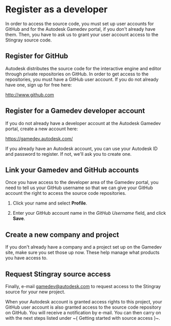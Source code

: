 # Register as a developer

In order to access the source code, you must set up user accounts for GitHub and for the Autodesk Gamedev portal, if you don't already have them. Then, you have to ask us to grant your user account access to the Stingray source code.

## Register for GitHub

Autodesk distributes the source code for the interactive engine and editor through private repositories on GitHub. In order to get access to the repositories, you must have a GitHub user account. If you do not already have one, sign up for free here:

<http://www.github.com>

## Register for a Gamedev developer account

If you do not already have a developer account at the Autodesk Gamedev portal, create a new account here:

<https://gamedev.autodesk.com/>

If you already have an Autodesk account, you can use your Autodesk ID and password to register. If not, we'll ask you to create one.

## Link your Gamedev and GitHub accounts

Once you have access to the developer area of the Gamedev portal, you need to tell us your GitHub username so that we can give your GitHub account the right to access the source code repositories.

1.  Click your name and select **Profile**.

2.  Enter your GitHub account name in the *GitHub Username* field, and click **Save**.

## Create a new company and project

If you don't already have a company and a project set up on the Gamedev site, make sure you set those up now. These help manage what products you have access to.

## Request Stingray source access

Finally, e-mail <gamedev@autodesk.com> to request access to the Stingray source for your new project.

When your Autodesk account is granted access rights to this project, your GitHub user account is also granted access to the source code repository on GitHub. You will receive a notification by e-mail. You can then carry on with the next steps listed under ~{ Getting started with source access }~.
